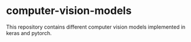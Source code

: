 # computer-vision-models
This repository contains different computer vision models implemented in keras and pytorch.
